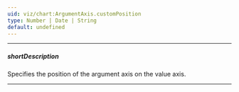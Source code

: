 ```yaml
---
uid: viz/chart:ArgumentAxis.customPosition
type: Number | Date | String
default: undefined
---
```

---
##### shortDescription
Specifies the position of the argument axis on the value axis.

---
